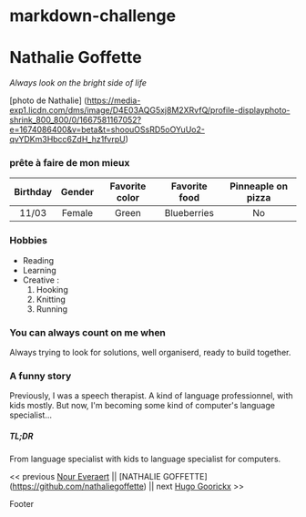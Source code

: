 # markdown-challenge

# Nathalie Goffette
*Always look on the bright side of life*

[photo de Nathalie] (https://media-exp1.licdn.com/dms/image/D4E03AQG5xj8M2XRvfQ/profile-displayphoto-shrink_800_800/0/1667581167052?e=1674086400&v=beta&t=shoouOSsRD5oOYuUo2-qvYDKm3Hbcc6ZdH_hz1fvrpU)

### prête à faire de mon mieux

|Birthday|Gender|Favorite color|Favorite food|Pinneaple on pizza|
|:------:|:----:|:------------:|:-----------:|:----------------:|
|11/03|Female|Green|Blueberries|No|


### Hobbies

- Reading
- Learning
- Creative :
	1. Hooking
	2. Knitting
	3. Running

### You can always count on me when 
Always trying to look for solutions, well organiserd, ready to build together.

### A funny story 
Previously, I was a speech therapist. A kind of language professionnel, with kids mostly. But now, I'm becoming some kind of computer's language specialist...

##### TL;DR 
From language specialist with kids to language specialist for computers.





<< previous [Nour Everaert](https://github.com/NourEve) || [NATHALIE GOFFETTE] (https://github.com/nathaliegoffette) || next [Hugo Goorickx](https://github.com/Hugo-Goorickx) >>

Footer

